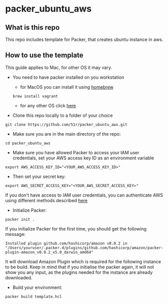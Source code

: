 # packer_ubuntu_aws

## What is this repo
This repo includes template for Packer, that creates ubuntu instance in aws.
## How to use the template
This guide applies to Mac, for other OS it may vary. 
* You need to have packer  installed on you workstation
   *  for MacOS you can install it using [homebrew](https://brew.sh/)
   
    ```
    brew install vagrant
    ```
  
   *  for any other OS click [here](https://packer.io/downloads.html) 

* Clone this repo locally to a folder of your choice
```
git clone https://github.com/51r/packer_ubuntu_aws.git
```
* Make sure you are in the main directory of the repo:

```
cd packer_ubuntu_aws
```
* Make sure you have allowed Packer to access your IAM user credentials, set your AWS access key ID as an environment variable
```
export AWS_ACCESS_KEY_ID="<YOUR_AWS_ACCESS_KEY_ID>"
```
* Then set your secret key:
```
export AWS_SECRET_ACCESS_KEY="<YOUR_AWS_SECRET_ACCESS_KEY>"
```
If you don't have access to IAM user credentials, you can authenticate AWS using different methods described [here](https://www.packer.io/plugins/builders/amazon#authentication)
* Initialize Packer:
```
packer init .
```
If you initialize Packer for the first time, you should get the following message:
```
Installed plugin github.com/hashicorp/amazon v0.0.2 in "/Users/youruser/.packer.d/plugins/github.com/hashicorp/amazon/packer-plugin-amazon_v0.0.2_x5.0_darwin_amd64"
```
It will download Amazon Plugin which is required for the following instance to be build. Keep in mind that if you initialise the packer again, it will not show you any input, as the plugins needed for the instance are already downloaded.
* Build your environment:
```
packer build template.hcl
```

